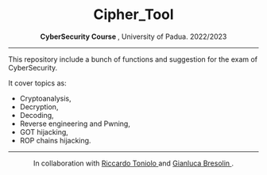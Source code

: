 
<div align="center">
    <h1> Cipher_Tool </h1>
     <strong> CyberSecurity Course </strong> , University of Padua. 2022/2023
</div>

---


This repository include a bunch of functions and suggestion for the exam of CyberSecurity.

It cover topics as:
 - Cryptoanalysis, 
 - Decryption,
 - Decoding,
 - Reverse engineering and Pwning,
 - GOT hijacking,
 - ROP chains hijacking. 


---

<p align="center"> In collaboration with <a href="https://github.com/RiccardoTonioloDev"> Riccardo Toniolo </a> and  <a href="https://github.com/GianlucaBresolin"> Gianluca Bresolin  </a>.
</p>
